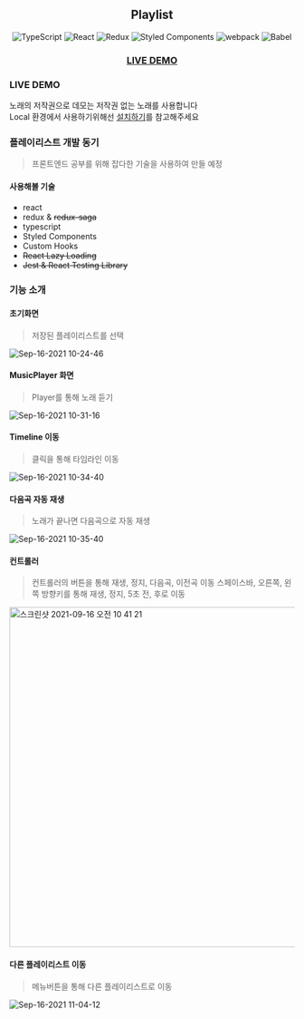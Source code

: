 <div align="center">

  ## Playlist
  ![TypeScript](https://img.shields.io/badge/-TYPESCRIPT-3882D3?style=for-the-badge&logo=typescript&logoColor=ffffff)
  ![React](https://img.shields.io/badge/-React-61DAFB?style=for-the-badge&logo=react&logoColor=ffffff)
  ![Redux](https://img.shields.io/badge/-Redux-6B3AAF?style=for-the-badge&logo=redux&logoColor=ffffff)
  ![Styled Components](https://img.shields.io/badge/styled--components-DB7093?style=for-the-badge&logo=styled-components&logoColor=white)
  ![webpack](https://img.shields.io/badge/-webpack-7B7B7B?style=for-the-badge&logo=webpack)
  ![Babel](https://img.shields.io/badge/-Babel-E4C000?style=for-the-badge&logo=babel&logoColor=ffffff)

### [LIVE DEMO](https://cocky-archimedes-671143.netlify.app)
  
</div>

### LIVE DEMO
노래의 저작권으로 데모는 저작권 없는 노래를 사용합니다  
Local 환경에서 사용하기위해선 [설치하기](https://github.com/Choi-Jinwoo/playlist/wiki/%EC%84%A4%EC%B9%98%ED%95%98%EA%B8%B0)를 참고해주세요

### 플레이리스트 개발 동기

> 프론트엔드 공부를 위해 잡다한 기술을 사용하여 만들 예정

#### 사용해볼 기술
- react
- redux & ~~redux-saga~~
- typescript
- Styled Components
- Custom Hooks
- ~~React Lazy Loading~~
- ~~Jest & React Testing Library~~

### 기능 소개

#### 초기화면 
> 저장된 플레이리스트를 선택

![Sep-16-2021 10-24-46](https://user-images.githubusercontent.com/49791336/133534434-bb46e122-212c-4e4b-bde3-f9e7ffac5372.gif)

#### MusicPlayer 화면
> Player를 통해 노래 듣기

![Sep-16-2021 10-31-16](https://user-images.githubusercontent.com/49791336/133534901-f47ee3de-54b9-4066-9020-5d3b09067180.gif)

#### Timeline 이동
> 클릭을 통해 타임라인 이동

![Sep-16-2021 10-34-40](https://user-images.githubusercontent.com/49791336/133535159-c0078084-b7ba-431a-9260-4b2311c793dc.gif)

#### 다음곡 자동 재생
> 노래가 끝나면 다음곡으로 자동 재생

![Sep-16-2021 10-35-40](https://user-images.githubusercontent.com/49791336/133535547-5a8f5486-6dcb-4cb6-b0aa-0887b97fc52f.gif)

#### 컨트롤러
> 컨트롤러의 버튼을 통해 재생, 정지, 다음곡, 이전곡 이동
> 스페이스바, 오른쪽, 왼쪽 방향키를 통해 재생, 정지, 5초 전, 후로 이동

<img width="600" alt="스크린샷 2021-09-16 오전 10 41 21" src="https://user-images.githubusercontent.com/49791336/133535605-1e2e79d8-52ed-47bc-8a76-f1493813d691.png">

#### 다른 플레이리스트 이동
> 메뉴버튼을 통해 다른 플레이리스트로 이동

![Sep-16-2021 11-04-12](https://user-images.githubusercontent.com/49791336/133537403-086a4104-ccc3-4944-ae4d-faf0228f2471.gif)

